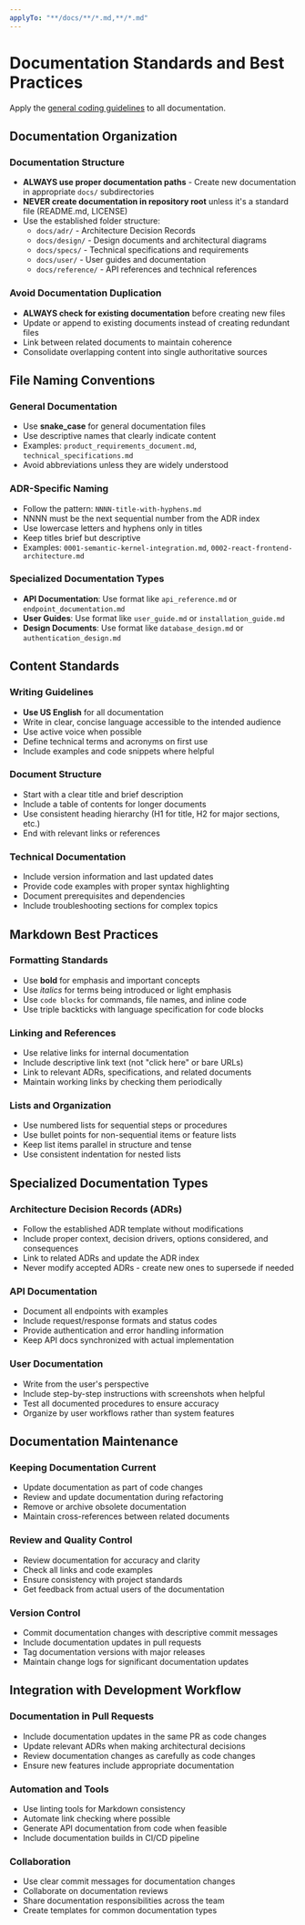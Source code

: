 ```yaml
---
applyTo: "**/docs/**/*.md,**/*.md"
---
```


# Documentation Standards and Best Practices

Apply the [general coding guidelines](./general-coding.instructions.md) to all documentation.

## Documentation Organization

### Documentation Structure

- **ALWAYS use proper documentation paths** - Create new documentation in appropriate `docs/` subdirectories
- **NEVER create documentation in repository root** unless it's a standard file (README.md, LICENSE)
- Use the established folder structure:
  - `docs/adr/` - Architecture Decision Records
  - `docs/design/` - Design documents and architectural diagrams
  - `docs/specs/` - Technical specifications and requirements
  - `docs/user/` - User guides and documentation
  - `docs/reference/` - API references and technical references

### Avoid Documentation Duplication

- **ALWAYS check for existing documentation** before creating new files
- Update or append to existing documents instead of creating redundant files
- Link between related documents to maintain coherence
- Consolidate overlapping content into single authoritative sources

## File Naming Conventions

### General Documentation

- Use **snake_case** for general documentation files
- Use descriptive names that clearly indicate content
- Examples: `product_requirements_document.md`, `technical_specifications.md`
- Avoid abbreviations unless they are widely understood

### ADR-Specific Naming

- Follow the pattern: `NNNN-title-with-hyphens.md`
- NNNN must be the next sequential number from the ADR index
- Use lowercase letters and hyphens only in titles
- Keep titles brief but descriptive
- Examples: `0001-semantic-kernel-integration.md`, `0002-react-frontend-architecture.md`

### Specialized Documentation Types

- **API Documentation**: Use format like `api_reference.md` or `endpoint_documentation.md`
- **User Guides**: Use format like `user_guide.md` or `installation_guide.md`  
- **Design Documents**: Use format like `database_design.md` or `authentication_design.md`

## Content Standards

### Writing Guidelines

- **Use US English** for all documentation
- Write in clear, concise language accessible to the intended audience
- Use active voice when possible
- Define technical terms and acronyms on first use
- Include examples and code snippets where helpful

### Document Structure

- Start with a clear title and brief description
- Include a table of contents for longer documents
- Use consistent heading hierarchy (H1 for title, H2 for major sections, etc.)
- End with relevant links or references

### Technical Documentation

- Include version information and last updated dates
- Provide code examples with proper syntax highlighting
- Document prerequisites and dependencies
- Include troubleshooting sections for complex topics

## Markdown Best Practices

### Formatting Standards

- Use **bold** for emphasis and important concepts
- Use *italics* for terms being introduced or light emphasis
- Use `code blocks` for commands, file names, and inline code
- Use triple backticks with language specification for code blocks

### Linking and References

- Use relative links for internal documentation
- Include descriptive link text (not "click here" or bare URLs)
- Link to relevant ADRs, specifications, and related documents
- Maintain working links by checking them periodically

### Lists and Organization

- Use numbered lists for sequential steps or procedures
- Use bullet points for non-sequential items or feature lists
- Keep list items parallel in structure and tense
- Use consistent indentation for nested lists

## Specialized Documentation Types

### Architecture Decision Records (ADRs)

- Follow the established ADR template without modifications
- Include proper context, decision drivers, options considered, and consequences
- Link to related ADRs and update the ADR index
- Never modify accepted ADRs - create new ones to supersede if needed

### API Documentation

- Document all endpoints with examples
- Include request/response formats and status codes
- Provide authentication and error handling information
- Keep API docs synchronized with actual implementation

### User Documentation

- Write from the user's perspective
- Include step-by-step instructions with screenshots when helpful
- Test all documented procedures to ensure accuracy
- Organize by user workflows rather than system features

## Documentation Maintenance

### Keeping Documentation Current

- Update documentation as part of code changes
- Review and update documentation during refactoring
- Remove or archive obsolete documentation
- Maintain cross-references between related documents

### Review and Quality Control

- Review documentation for accuracy and clarity
- Check all links and code examples
- Ensure consistency with project standards
- Get feedback from actual users of the documentation

### Version Control

- Commit documentation changes with descriptive commit messages
- Include documentation updates in pull requests
- Tag documentation versions with major releases
- Maintain change logs for significant documentation updates

## Integration with Development Workflow

### Documentation in Pull Requests

- Include documentation updates in the same PR as code changes
- Update relevant ADRs when making architectural decisions
- Review documentation changes as carefully as code changes
- Ensure new features include appropriate documentation

### Automation and Tools

- Use linting tools for Markdown consistency
- Automate link checking where possible
- Generate API documentation from code when feasible
- Include documentation builds in CI/CD pipeline

### Collaboration

- Use clear commit messages for documentation changes
- Collaborate on documentation reviews
- Share documentation responsibilities across the team
- Create templates for common documentation types